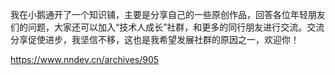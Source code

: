 我在小鹅通开了一个知识铺，主要是分享自己的一些原创作品，回答各位年轻朋友们的问题，大家还可以加入“技术人成长”社群，和更多的同行朋友进行交流。交流分享促使进步，我坚信不移，这也是我希望发展社群的原因之一，欢迎你！

https://www.nndev.cn/archives/905
